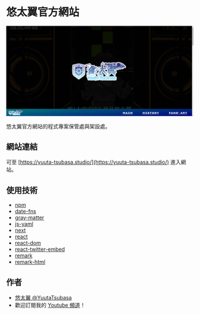 # 悠太翼官方網站

![website.png](website.png)

悠太翼官方網站的程式專案保管處與架設處。

## 網站連結

可至 [https://yuuta-tsubasa.studio/](https://yuuta-tsubasa.studio/) 進入網站。

## 使用技術
- [npm](https://www.electronjs.org/)
- [date-fns](https://date-fns.org/)
- [gray-matter](https://github.com/jonschlinkert/gray-matter)
- [js-yaml](https://github.com/nodeca/js-yaml)
- [next](https://github.com/nodeca/js-yaml)
- [react](https://zh-hant.reactjs.org/)
- [react-dom](https://zh-hant.reactjs.org/docs/react-dom.html)
- [react-twitter-embed](https://github.com/saurabhnemade/react-twitter-embed)
- [remark](https://github.com/remarkjs/remark/)
- [remark-html](https://github.com/remarkjs/remark-html)

## 作者
- [悠太翼 @YuutaTsubasa](http://yutaii.run/twitter)
- 歡迎訂閱我的 [Youtube 頻道](http://yutaii.run/youtube)！